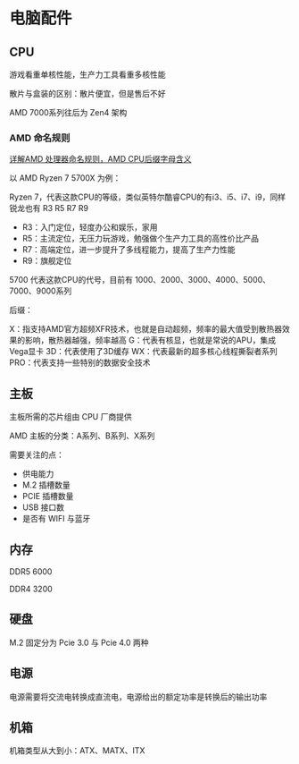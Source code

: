 # 电脑配件

## CPU

游戏看重单核性能，生产力工具看重多核性能

散片与盒装的区别：散片便宜，但是售后不好

AMD 7000系列往后为 Zen4 架构

### AMD 命名规则

[详解AMD 处理器命名规则，AMD CPU后缀字母含义](https://zhuanlan.zhihu.com/p/588685686)

以 AMD Ryzen 7 5700X 为例：

Ryzen 7，代表这款CPU的等级，类似英特尔酷睿CPU的有i3、i5、i7、i9，同样锐龙也有 R3 R5 R7 R9

- R3：入门定位，轻度办公和娱乐，家用
- R5：主流定位，无压力玩游戏，勉强做个生产力工具的高性价比产品
- R7：高端定位，进一步提升了多线程能力，提高了生产力性能
- R9：旗舰定位

5700 代表这款CPU的代号，目前有 1000、2000、3000、4000、5000、7000、9000系列

后缀：

X：指支持AMD官方超频XFR技术，也就是自动超频，频率的最大值受到散热器效果的影响，散热器越强，频率越高
G：代表有核显，也就是常说的APU，集成Vega显卡
3D：代表使用了3D缓存
WX：代表最新的超多核心线程撕裂者系列
PRO：代表支持一些特别的数据安全技术

## 主板

主板所需的芯片组由 CPU 厂商提供

AMD 主板的分类：A系列、B系列、X系列

需要关注的点：

- 供电能力
- M.2 插槽数量
- PCIE 插槽数量
- USB 接口数
- 是否有 WIFI 与蓝牙

## 内存

DDR5 6000

DDR4 3200

## 硬盘

M.2 固定分为 Pcie 3.0 与 Pcie 4.0 两种

## 电源

电源需要将交流电转换成直流电，电源给出的额定功率是转换后的输出功率

## 机箱

机箱类型从大到小：ATX、MATX、ITX
